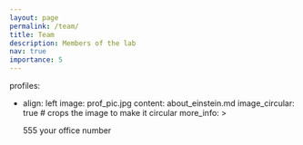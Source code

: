 ```yaml
---
layout: page
permalink: /team/
title: Team
description: Members of the lab
nav: true
importance: 5
---
```


profiles:
  - align: left
    image: prof_pic.jpg
    content: about_einstein.md
    image_circular: true # crops the image to make it circular
    more_info: >
      <p>555 your office number</p>

